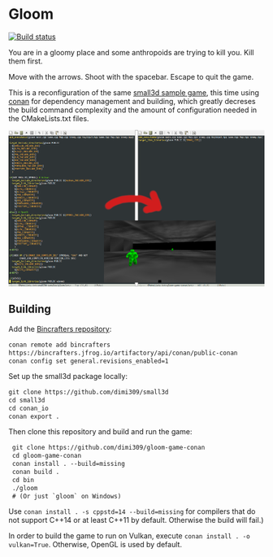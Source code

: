 Gloom
=====

[![Build status](https://ci.appveyor.com/api/projects/status/5wkolhu8qg87j992?svg=true)](https://ci.appveyor.com/project/dimi309/gloom-game-conan)

You are in a gloomy place and some anthropoids are trying to kill you.
Kill them first.

Move with the arrows. Shoot with the spacebar. Escape to quit the game.

This is a reconfiguration of the same [small3d sample game](https://github.com/dimi309/small3d-samples/tree/master/gloom), this time using [conan](https://conan.io) for dependency management and building, which greatly decreses the build command complexity and the amount of configuration needed in the CMakeLists.txt files.

![screenshot](screenshot.png)


Building
--------

Add the [Bincrafters repository](https://bincrafters.readthedocs.io/en/latest/using_packages.html#adding-the-bincrafters-repository-as-a-conan-remote):

    conan remote add bincrafters https://bincrafters.jfrog.io/artifactory/api/conan/public-conan
    conan config set general.revisions_enabled=1
 
Set up the small3d package locally:

    git clone https://github.com/dimi309/small3d
	cd small3d
	cd conan_io
    conan export .
	 
Then clone this repository and build and run the game:

     git clone https://github.com/dimi309/gloom-game-conan
     cd gloom-game-conan
     conan install . --build=missing
     conan build .
     cd bin
     ./gloom
     # (Or just `gloom` on Windows)

Use `conan install . -s cppstd=14 --build=missing` for compilers that do not support C++14 or at least C++11 by default. Otherwise the build will fail.)
	
In order to build the game to run on Vulkan, execute `conan install . -o vulkan=True`. Otherwise, OpenGL is used by default.

